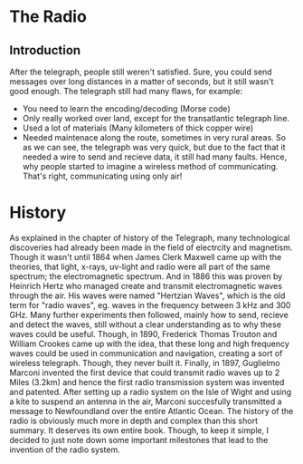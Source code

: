 # The Radio
## Introduction
After the telegraph, people still weren't satisfied. Sure, you could send messages over long distances in a matter of seconds, but it still wasn't good enough. The telegraph still had many flaws, for example:
- You need to learn the encoding/decoding (Morse code)
- Only really worked over land, except for the transatlantic telegraph line.
- Used a lot of materials (Many kilometers of thick copper wire)
- Needed maintenace along the route, sometimes in very rural areas.
So as we can see, the telegraph was very quick, but due to the fact that it needed a wire to send and recieve data, it still had many faults. Hence, why people started to imagine a wireless method of communicating. That's right, communicating using only air!

# History
As explained in the chapter of history of the Telegraph, many technological discoveries had already been made in the field of electrcity and magnetism. Though it wasn't until 1864 when James Clerk Maxwell came up with the theories, that light, x-rays, uv-light and radio were all part of the same spectrum; the electromagnetic spectrum. And in 1886 this was proven by Heinrich Hertz who managed create and transmit electromagnetic waves through the air. His waves were named "Hertzian Waves", which is the old term for "radio waves", eg. waves in the frequency between 3 kHz and 300 GHz. Many further experiments then followed, mainly how to send, recieve and detect the waves, still without a clear understanding as to why these waves could be useful.
Though, in 1890, Frederick Thomas Trouton and William Crookes came up with the idea, that these long and high frequency waves could be used in communication and navigation, creating a sort of wireless telegraph. Though, they never built it. Finally, in 1897, Guglielmo Marconi invented the first device that could transmit radio waves up to 2 Miles (3.2km) and hence the first radio transmission system was invented and patented. 
After setting up a radio system on the Isle of Wight and using a kite to suspend an antenna in the air, Marconi succesfully transmitted a message to Newfoundland over the entire Atlantic Ocean.
The history of the radio is obviously much more in depth and complex than this short summary. It deserves its own entire book. Though, to keep it simple, I decided to just note down some important milestones that lead to the invention of the radio system.